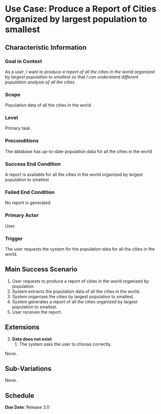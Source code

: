 # Use Case: Produce a Report of Cities Organized by largest population to smallest

## Characteristic Information

### Goal in Context

As a *user*, I want *to produce a report of all the cities in the world organized by largest population to smallest* so that *I can understand different population analysis of all the cities*.

### Scope

Population data of all the cities in the world

### Level

Primary task.

### Preconditions

The database has up-to-date population data for all the cities in the world

### Success End Condition

A report is available for all the cities in the world organized by largest population to smallest 

### Failed End Condition

No report is generated.

### Primary Actor

User.

### Trigger

The user requests the system for the population data for all the cities in the world.

## Main Success Scenario

1. User requests to produce a report of cities in the world organized by population.
2. System extracts the population data of all the cities in the world. 
3. System organizes the cities by largest population to smallest.
4. System generates a report of all the cities organized by largest population to smallest. 
5. User receives the report.

## Extensions

3. **Data does not exist**
   1. The system asks the user to choose correctly.

None.

## Sub-Variations

None.

## Schedule

**Due Date**: Release 3.0